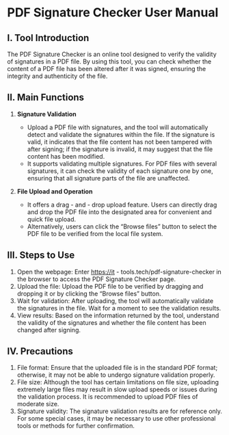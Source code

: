 # PDF Signature Checker User Manual

## I. Tool Introduction

The PDF Signature Checker is an online tool designed to verify the validity of signatures in a PDF file. By using this tool, you can check whether the content of a PDF file has been altered after it was signed, ensuring the integrity and authenticity of the file.

## II. Main Functions

  1. **Signature Validation**
     * Upload a PDF file with signatures, and the tool will automatically detect and validate the signatures within the file. If the signature is valid, it indicates that the file content has not been tampered with after signing; if the signature is invalid, it may suggest that the file content has been modified.
     * It supports validating multiple signatures. For PDF files with several signatures, it can check the validity of each signature one by one, ensuring that all signature parts of the file are unaffected.

  2. **File Upload and Operation**
     * It offers a drag - and - drop upload feature. Users can directly drag and drop the PDF file into the designated area for convenient and quick file upload.
     * Alternatively, users can click the “Browse files” button to select the PDF file to be verified from the local file system.

## III. Steps to Use

  1. Open the webpage: Enter <https://it> - tools.tech/pdf-signature-checker in the browser to access the PDF Signature Checker page.
  2. Upload the file: Upload the PDF file to be verified by dragging and dropping it or by clicking the “Browse files” button.
  3. Wait for validation: After uploading, the tool will automatically validate the signatures in the file. Wait for a moment to see the validation results.
  4. View results: Based on the information returned by the tool, understand the validity of the signatures and whether the file content has been changed after signing.

## IV. Precautions

  1. File format: Ensure that the uploaded file is in the standard PDF format; otherwise, it may not be able to undergo signature validation properly.
  2. File size: Although the tool has certain limitations on file size, uploading extremely large files may result in slow upload speeds or issues during the validation process. It is recommended to upload PDF files of moderate size.
  3. Signature validity: The signature validation results are for reference only. For some special cases, it may be necessary to use other professional tools or methods for further confirmation.
